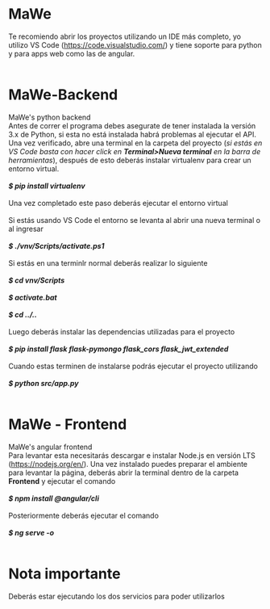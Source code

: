 # MaWe
Te recomiendo abrir los proyectos utilizando un IDE más completo, yo utilizo VS Code (https://code.visualstudio.com/) y tiene soporte para python y para apps web como las de angular.</br></br>
# MaWe-Backend
MaWe's python backend\
Antes de correr el programa debes asegurate de tener instalada la versión 3.x de Python, si esta no está instalada habrá problemas al ejecutar el API. Una vez verificado, abre una terminal en la carpeta del proyecto (*si estás en VS Code basta con hacer click en **Terminal>Nueva terminal** en la barra de herramientas*), después de esto deberás instalar virtualenv para crear un entorno virtual.</br></br>
***$ pip install virtualenv***</br></br>
Una vez completado este paso deberás ejecutar el entorno virtual</br></br>
Si estás usando VS Code el entorno se levanta al abrir una nueva terminal o al ingresar</br></br>
***$ ./vnv/Scripts/activate.ps1***</br></br>
Si estás en una terminlr normal deberás realizar lo siguiente</br></br>
***$ cd vnv/Scripts***</br></br>
***$ activate.bat***</br></br>
***$ cd ../..***</br></br>
Luego deberás instalar las dependencias utilizadas para el proyecto</br></br>
***$ pip install flask flask-pymongo flask_cors flask_jwt_extended***</br></br>
Cuando estas terminen de instalarse podrás ejecutar el proyecto utilizando</br></br>
***$ python src/app.py***</br></br>
# MaWe - Frontend
MaWe's angular frontend\
Para levantar esta necesitarás descargar e instalar Node.js en versión LTS (https://nodejs.org/en/). Una vez instalado puedes preparar el ambiente para levantar la página, deberás abrir la terminal dentro de la carpeta **Frontend** y ejecutar el comando</br></br>
***$ npm install @angular/cli***</br></br>
Posteriormente deberás ejecutar el comando</br></br>
***$ ng serve -o***</br></br>
# Nota importante
Deberás estar ejecutando los dos servicios para poder utilizarlos
